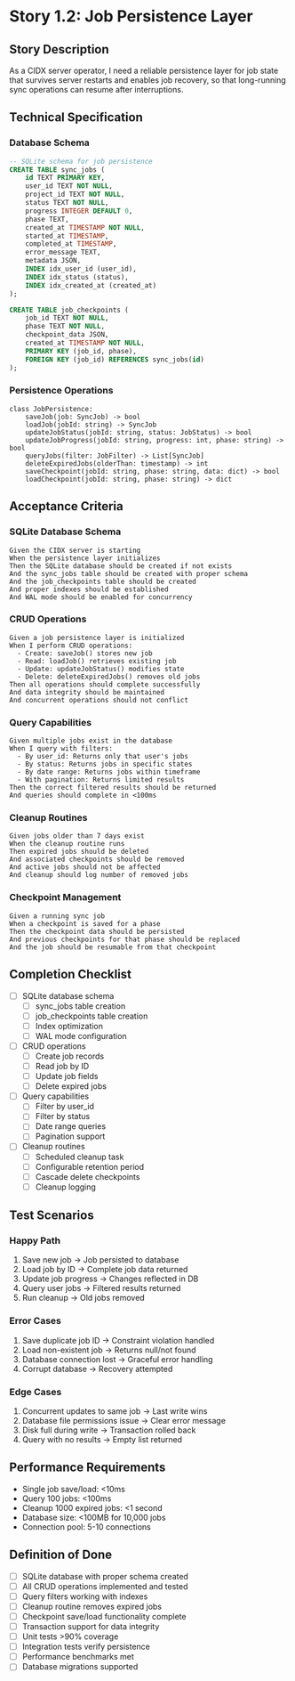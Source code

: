 # Story 1.2: Job Persistence Layer

## Story Description

As a CIDX server operator, I need a reliable persistence layer for job state that survives server restarts and enables job recovery, so that long-running sync operations can resume after interruptions.

## Technical Specification

### Database Schema

```sql
-- SQLite schema for job persistence
CREATE TABLE sync_jobs (
    id TEXT PRIMARY KEY,
    user_id TEXT NOT NULL,
    project_id TEXT NOT NULL,
    status TEXT NOT NULL,
    progress INTEGER DEFAULT 0,
    phase TEXT,
    created_at TIMESTAMP NOT NULL,
    started_at TIMESTAMP,
    completed_at TIMESTAMP,
    error_message TEXT,
    metadata JSON,
    INDEX idx_user_id (user_id),
    INDEX idx_status (status),
    INDEX idx_created_at (created_at)
);

CREATE TABLE job_checkpoints (
    job_id TEXT NOT NULL,
    phase TEXT NOT NULL,
    checkpoint_data JSON,
    created_at TIMESTAMP NOT NULL,
    PRIMARY KEY (job_id, phase),
    FOREIGN KEY (job_id) REFERENCES sync_jobs(id)
);
```

### Persistence Operations

```pseudocode
class JobPersistence:
    saveJob(job: SyncJob) -> bool
    loadJob(jobId: string) -> SyncJob
    updateJobStatus(jobId: string, status: JobStatus) -> bool
    updateJobProgress(jobId: string, progress: int, phase: string) -> bool
    queryJobs(filter: JobFilter) -> List[SyncJob]
    deleteExpiredJobs(olderThan: timestamp) -> int
    saveCheckpoint(jobId: string, phase: string, data: dict) -> bool
    loadCheckpoint(jobId: string, phase: string) -> dict
```

## Acceptance Criteria

### SQLite Database Schema
```gherkin
Given the CIDX server is starting
When the persistence layer initializes
Then the SQLite database should be created if not exists
And the sync_jobs table should be created with proper schema
And the job_checkpoints table should be created
And proper indexes should be established
And WAL mode should be enabled for concurrency
```

### CRUD Operations
```gherkin
Given a job persistence layer is initialized
When I perform CRUD operations:
  - Create: saveJob() stores new job
  - Read: loadJob() retrieves existing job
  - Update: updateJobStatus() modifies state
  - Delete: deleteExpiredJobs() removes old jobs
Then all operations should complete successfully
And data integrity should be maintained
And concurrent operations should not conflict
```

### Query Capabilities
```gherkin
Given multiple jobs exist in the database
When I query with filters:
  - By user_id: Returns only that user's jobs
  - By status: Returns jobs in specific states
  - By date range: Returns jobs within timeframe
  - With pagination: Returns limited results
Then the correct filtered results should be returned
And queries should complete in <100ms
```

### Cleanup Routines
```gherkin
Given jobs older than 7 days exist
When the cleanup routine runs
Then expired jobs should be deleted
And associated checkpoints should be removed
And active jobs should not be affected
And cleanup should log number of removed jobs
```

### Checkpoint Management
```gherkin
Given a running sync job
When a checkpoint is saved for a phase
Then the checkpoint data should be persisted
And previous checkpoints for that phase should be replaced
And the job should be resumable from that checkpoint
```

## Completion Checklist

- [ ] SQLite database schema
  - [ ] sync_jobs table creation
  - [ ] job_checkpoints table creation
  - [ ] Index optimization
  - [ ] WAL mode configuration
- [ ] CRUD operations
  - [ ] Create job records
  - [ ] Read job by ID
  - [ ] Update job fields
  - [ ] Delete expired jobs
- [ ] Query capabilities
  - [ ] Filter by user_id
  - [ ] Filter by status
  - [ ] Date range queries
  - [ ] Pagination support
- [ ] Cleanup routines
  - [ ] Scheduled cleanup task
  - [ ] Configurable retention period
  - [ ] Cascade delete checkpoints
  - [ ] Cleanup logging

## Test Scenarios

### Happy Path
1. Save new job → Job persisted to database
2. Load job by ID → Complete job data returned
3. Update job progress → Changes reflected in DB
4. Query user jobs → Filtered results returned
5. Run cleanup → Old jobs removed

### Error Cases
1. Save duplicate job ID → Constraint violation handled
2. Load non-existent job → Returns null/not found
3. Database connection lost → Graceful error handling
4. Corrupt database → Recovery attempted

### Edge Cases
1. Concurrent updates to same job → Last write wins
2. Database file permissions issue → Clear error message
3. Disk full during write → Transaction rolled back
4. Query with no results → Empty list returned

## Performance Requirements

- Single job save/load: <10ms
- Query 100 jobs: <100ms  
- Cleanup 1000 expired jobs: <1 second
- Database size: <100MB for 10,000 jobs
- Connection pool: 5-10 connections

## Definition of Done

- [ ] SQLite database with proper schema created
- [ ] All CRUD operations implemented and tested
- [ ] Query filters working with indexes
- [ ] Cleanup routine removes expired jobs
- [ ] Checkpoint save/load functionality complete
- [ ] Transaction support for data integrity
- [ ] Unit tests >90% coverage
- [ ] Integration tests verify persistence
- [ ] Performance benchmarks met
- [ ] Database migrations supported